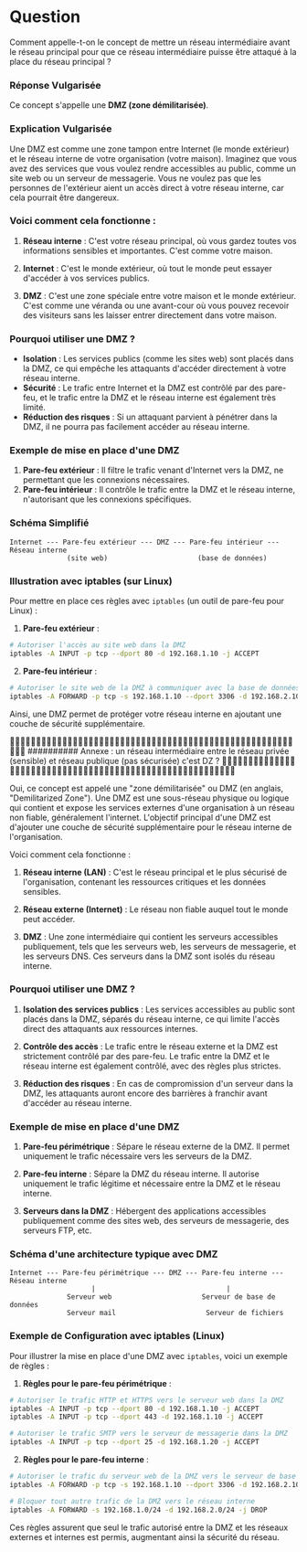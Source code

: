 # Question 
Comment appelle-t-on le concept de mettre un réseau intermédiaire avant le réseau principal pour que ce réseau intermédiaire puisse être attaqué à la place du réseau principal ?

### Réponse Vulgarisée
Ce concept s'appelle une **DMZ (zone démilitarisée)**. 

### Explication Vulgarisée
Une DMZ est comme une zone tampon entre Internet (le monde extérieur) et le réseau interne de votre organisation (votre maison). Imaginez que vous avez des services que vous voulez rendre accessibles au public, comme un site web ou un serveur de messagerie. Vous ne voulez pas que les personnes de l'extérieur aient un accès direct à votre réseau interne, car cela pourrait être dangereux.

### Voici comment cela fonctionne :

1. **Réseau interne** : C'est votre réseau principal, où vous gardez toutes vos informations sensibles et importantes. C'est comme votre maison.

2. **Internet** : C'est le monde extérieur, où tout le monde peut essayer d'accéder à vos services publics.

3. **DMZ** : C'est une zone spéciale entre votre maison et le monde extérieur. C'est comme une véranda ou une avant-cour où vous pouvez recevoir des visiteurs sans les laisser entrer directement dans votre maison. 

### Pourquoi utiliser une DMZ ?

- **Isolation** : Les services publics (comme les sites web) sont placés dans la DMZ, ce qui empêche les attaquants d'accéder directement à votre réseau interne.
- **Sécurité** : Le trafic entre Internet et la DMZ est contrôlé par des pare-feu, et le trafic entre la DMZ et le réseau interne est également très limité.
- **Réduction des risques** : Si un attaquant parvient à pénétrer dans la DMZ, il ne pourra pas facilement accéder au réseau interne.

### Exemple de mise en place d'une DMZ

1. **Pare-feu extérieur** : Il filtre le trafic venant d'Internet vers la DMZ, ne permettant que les connexions nécessaires.
2. **Pare-feu intérieur** : Il contrôle le trafic entre la DMZ et le réseau interne, n'autorisant que les connexions spécifiques.

### Schéma Simplifié
```
Internet --- Pare-feu extérieur --- DMZ --- Pare-feu intérieur --- Réseau interne
              (site web)                      (base de données)
```

### Illustration avec iptables (sur Linux)

Pour mettre en place ces règles avec `iptables` (un outil de pare-feu pour Linux) :

1. **Pare-feu extérieur** :
```bash
# Autoriser l'accès au site web dans la DMZ
iptables -A INPUT -p tcp --dport 80 -d 192.168.1.10 -j ACCEPT
```

2. **Pare-feu intérieur** :
```bash
# Autoriser le site web de la DMZ à communiquer avec la base de données interne
iptables -A FORWARD -p tcp -s 192.168.1.10 --dport 3306 -d 192.168.2.10 -j ACCEPT
```

Ainsi, une DMZ permet de protéger votre réseau interne en ajoutant une couche de sécurité supplémentaire.

🥇🥇🥇🥇🥇🥇🥇🥇🥇🥇🥇🥇🥇🥇🥇🥇🥇🥇🥇🥇🥇🥇🥇🥇🥇🥇🥇🥇🥇🥇🥇🥇🥇🥇🥇🥇🥇🥇🥇🥇🥇🥇🥇🥇🥇🥇🥇🥇🥇🥇🥇🥇🥇🥇🥇🥇🥇
########## Annexe :  un réseau intermédiaire entre le réseau privée (sensible) et réseau publique (pas sécurisée) c'est DZ ?
🥇🥇🥇🥇🥇🥇🥇🥇🥇🥇🥇🥇🥇🥇🥇🥇🥇🥇🥇🥇🥇🥇🥇🥇🥇🥇🥇🥇🥇🥇🥇🥇🥇🥇🥇🥇🥇🥇🥇🥇🥇🥇🥇🥇🥇🥇🥇🥇🥇🥇🥇🥇🥇🥇🥇🥇🥇

Oui, ce concept est appelé une "zone démilitarisée" ou DMZ (en anglais, "Demilitarized Zone"). Une DMZ est une sous-réseau physique ou logique qui contient et expose les services externes d'une organisation à un réseau non fiable, généralement l'internet. L'objectif principal d'une DMZ est d'ajouter une couche de sécurité supplémentaire pour le réseau interne de l'organisation.

Voici comment cela fonctionne :

1. **Réseau interne (LAN)** : C'est le réseau principal et le plus sécurisé de l'organisation, contenant les ressources critiques et les données sensibles.

2. **Réseau externe (Internet)** : Le réseau non fiable auquel tout le monde peut accéder.

3. **DMZ** : Une zone intermédiaire qui contient les serveurs accessibles publiquement, tels que les serveurs web, les serveurs de messagerie, et les serveurs DNS. Ces serveurs dans la DMZ sont isolés du réseau interne.

### Pourquoi utiliser une DMZ ?

1. **Isolation des services publics** : Les services accessibles au public sont placés dans la DMZ, séparés du réseau interne, ce qui limite l'accès direct des attaquants aux ressources internes.

2. **Contrôle des accès** : Le trafic entre le réseau externe et la DMZ est strictement contrôlé par des pare-feu. Le trafic entre la DMZ et le réseau interne est également contrôlé, avec des règles plus strictes.

3. **Réduction des risques** : En cas de compromission d'un serveur dans la DMZ, les attaquants auront encore des barrières à franchir avant d'accéder au réseau interne.

### Exemple de mise en place d'une DMZ

1. **Pare-feu périmétrique** : Sépare le réseau externe de la DMZ. Il permet uniquement le trafic nécessaire vers les serveurs de la DMZ.

2. **Pare-feu interne** : Sépare la DMZ du réseau interne. Il autorise uniquement le trafic légitime et nécessaire entre la DMZ et le réseau interne.

3. **Serveurs dans la DMZ** : Hébergent des applications accessibles publiquement comme des sites web, des serveurs de messagerie, des serveurs FTP, etc.

### Schéma d'une architecture typique avec DMZ

```
Internet --- Pare-feu périmétrique --- DMZ --- Pare-feu interne --- Réseau interne
                    |                                |
              Serveur web                      Serveur de base de données
              Serveur mail                      Serveur de fichiers
```

### Exemple de Configuration avec iptables (Linux)

Pour illustrer la mise en place d'une DMZ avec `iptables`, voici un exemple de règles :

1. **Règles pour le pare-feu périmétrique** :

```bash
# Autoriser le trafic HTTP et HTTPS vers le serveur web dans la DMZ
iptables -A INPUT -p tcp --dport 80 -d 192.168.1.10 -j ACCEPT
iptables -A INPUT -p tcp --dport 443 -d 192.168.1.10 -j ACCEPT

# Autoriser le trafic SMTP vers le serveur de messagerie dans la DMZ
iptables -A INPUT -p tcp --dport 25 -d 192.168.1.20 -j ACCEPT
```

2. **Règles pour le pare-feu interne** :

```bash
# Autoriser le trafic du serveur web de la DMZ vers le serveur de base de données interne
iptables -A FORWARD -p tcp -s 192.168.1.10 --dport 3306 -d 192.168.2.10 -j ACCEPT

# Bloquer tout autre trafic de la DMZ vers le réseau interne
iptables -A FORWARD -s 192.168.1.0/24 -d 192.168.2.0/24 -j DROP
```

Ces règles assurent que seul le trafic autorisé entre la DMZ et les réseaux externes et internes est permis, augmentant ainsi la sécurité du réseau.

